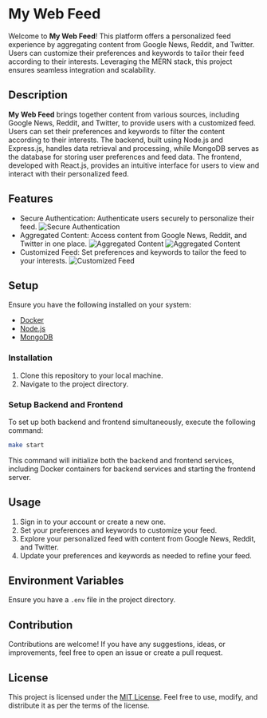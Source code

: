 # My Web Feed

Welcome to **My Web Feed**! This platform offers a personalized feed experience by aggregating content from Google News, Reddit, and Twitter. Users can customize their preferences and keywords to tailor their feed according to their interests. Leveraging the MERN stack, this project ensures seamless integration and scalability.

## Description

**My Web Feed** brings together content from various sources, including Google News, Reddit, and Twitter, to provide users with a customized feed. Users can set their preferences and keywords to filter the content according to their interests. The backend, built using Node.js and Express.js, handles data retrieval and processing, while MongoDB serves as the database for storing user preferences and feed data. The frontend, developed with React.js, provides an intuitive interface for users to view and interact with their personalized feed.

## Features

- Secure Authentication: Authenticate users securely to personalize their feed.
  ![Secure Authentication](./documentation/images/login.png)
- Aggregated Content: Access content from Google News, Reddit, and Twitter in one place.
  ![Aggregated Content](./documentation/images/news.png) ![Aggregated Content](./documentation/images/reddit.png)
- Customized Feed: Set preferences and keywords to tailor the feed to your interests.
  ![Customized Feed](./documentation/images/preferences.png)

## Setup

Ensure you have the following installed on your system:

- [Docker](https://www.docker.com/)
- [Node.js](https://nodejs.org/)
- [MongoDB](https://www.mongodb.com/)

### Installation

1. Clone this repository to your local machine.
2. Navigate to the project directory.

### Setup Backend and Frontend

To set up both backend and frontend simultaneously, execute the following command:

```bash
make start
```

This command will initialize both the backend and frontend services, including Docker containers for backend services and starting the frontend server.

## Usage

1. Sign in to your account or create a new one.
2. Set your preferences and keywords to customize your feed.
3. Explore your personalized feed with content from Google News, Reddit, and Twitter.
4. Update your preferences and keywords as needed to refine your feed.

## Environment Variables

Ensure you have a `.env` file in the project directory.

## Contribution

Contributions are welcome! If you have any suggestions, ideas, or improvements, feel free to open an issue or create a pull request.

## License

This project is licensed under the [MIT License](LICENSE). Feel free to use, modify, and distribute it as per the terms of the license.
